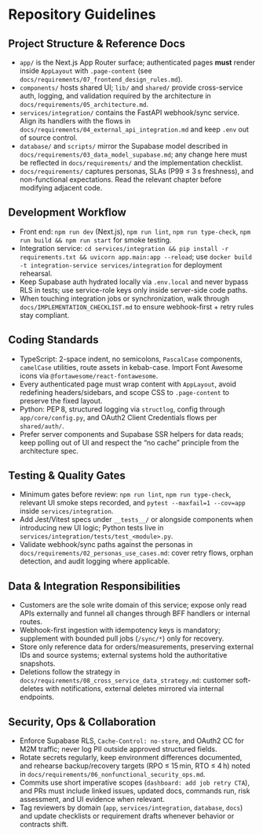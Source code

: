 # Repository Guidelines

## Project Structure & Reference Docs
- `app/` is the Next.js App Router surface; authenticated pages **must** render inside `AppLayout` with `.page-content` (see `docs/requirements/07_frontend_design_rules.md`).
- `components/` hosts shared UI; `lib/` and `shared/` provide cross-service auth, logging, and validation required by the architecture in `docs/requirements/05_architecture.md`.
- `services/integration/` contains the FastAPI webhook/sync service. Align its handlers with the flows in `docs/requirements/04_external_api_integration.md` and keep `.env` out of source control.
- `database/` and `scripts/` mirror the Supabase model described in `docs/requirements/03_data_model_supabase.md`; any change here must be reflected in `docs/requirements/` and the implementation checklist.
- `docs/requirements/` captures personas, SLAs (P99 ≤ 3 s freshness), and non-functional expectations. Read the relevant chapter before modifying adjacent code.

## Development Workflow
- Front end: `npm run dev` (Next.js), `npm run lint`, `npm run type-check`, `npm run build && npm run start` for smoke testing.
- Integration service: `cd services/integration && pip install -r requirements.txt && uvicorn app.main:app --reload`; use `docker build -t integration-service services/integration` for deployment rehearsal.
- Keep Supabase auth hydrated locally via `.env.local` and never bypass RLS in tests; use service-role keys only inside server-side code paths.
- When touching integration jobs or synchronization, walk through `docs/IMPLEMENTATION_CHECKLIST.md` to ensure webhook-first + retry rules stay compliant.

## Coding Standards
- TypeScript: 2-space indent, no semicolons, `PascalCase` components, `camelCase` utilities, route assets in kebab-case. Import Font Awesome icons via `@fortawesome/react-fontawesome`.
- Every authenticated page must wrap content with `AppLayout`, avoid redefining headers/sidebars, and scope CSS to `.page-content` to preserve the fixed layout.
- Python: PEP 8, structured logging via `structlog`, config through `app/core/config.py`, and OAuth2 Client Credentials flows per `shared/auth/`.
- Prefer server components and Supabase SSR helpers for data reads; keep polling out of UI and respect the “no cache” principle from the architecture spec.

## Testing & Quality Gates
- Minimum gates before review: `npm run lint`, `npm run type-check`, relevant UI smoke steps recorded, and `pytest --maxfail=1 --cov=app` inside `services/integration`.
- Add Jest/Vitest specs under `__tests__/` or alongside components when introducing new UI logic; Python tests live in `services/integration/tests/test_<module>.py`.
- Validate webhook/sync paths against the personas in `docs/requirements/02_personas_use_cases.md`: cover retry flows, orphan detection, and audit logging where applicable.

## Data & Integration Responsibilities
- Customers are the sole write domain of this service; expose only read APIs externally and funnel all changes through BFF handlers or internal routes.
- Webhook-first ingestion with idempotency keys is mandatory; supplement with bounded pull jobs (`/sync/*`) only for recovery.
- Store only reference data for orders/measurements, preserving external IDs and source systems; external systems hold the authoritative snapshots.
- Deletions follow the strategy in `docs/requirements/08_cross_service_data_strategy.md`: customer soft-deletes with notifications, external deletes mirrored via internal endpoints.

## Security, Ops & Collaboration
- Enforce Supabase RLS, `Cache-Control: no-store`, and OAuth2 CC for M2M traffic; never log PII outside approved structured fields.
- Rotate secrets regularly, keep environment differences documented, and rehearse backup/recovery targets (RPO ≤ 15 min, RTO ≤ 4 h) noted in `docs/requirements/06_nonfunctional_security_ops.md`.
- Commits use short imperative scopes (`dashboard: add job retry CTA`), and PRs must include linked issues, updated docs, commands run, risk assessment, and UI evidence when relevant.
- Tag reviewers by domain (`app`, `services/integration`, `database`, `docs`) and update checklists or requirement drafts whenever behavior or contracts shift.
